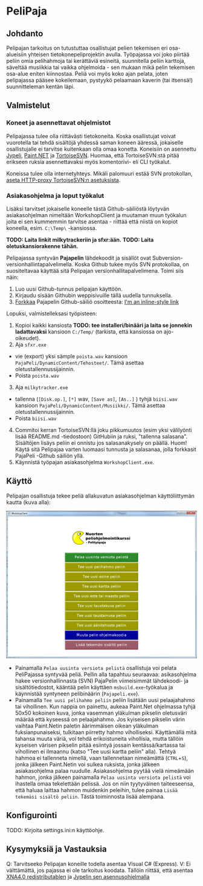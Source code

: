 PeliPaja
========

## Johdanto
Pelipajan tarkoitus on tutustuttaa osallistujat pelien tekemisen eri osa-alueisiin yhteisen tietokonepeliprojektin avulla. Työpajassa voi joko piirtää peliin omia pelihahmoja tai kerättäviä esineitä, suunnitella peliin karttoja, säveltää musiikkia tai vaikka ohjelmoida - sen mukaan mikä pelin tekemisen osa-alue eniten kiinnostaa. Peliä voi myös koko ajan pelata, joten pelipajassa pääsee kokeilemaan, pystyykö pelaamaan kaverin (tai itsensä!)
suunnitteleman kentän läpi.

## Valmistelut

### Koneet ja asennettavat ohjelmistot
Pelipajassa tulee olla riittävästi tietokoneita. Koska osallistujat voivat vuorotella tai tehdä sisältöjä yhdessä saman koneen ääressä, jokaiselle osallistujalle ei tarvitse kuitenkaan olla omaa konetta. Koneisiin on asennettu [Jypeli](https://trac.cc.jyu.fi/projects/npo/wiki/KurssiSoftat), [Paint.NET](http://www.getpaint.net/download.html#download) ja [TortoiseSVN](http://tortoisesvn.net/downloads.html). Huomaa, että TortoiseSVN:stä pitää erikseen ruksia asennettavaksi myös komentorivi- eli CLI työkalut.

Koneissa tulee olla internetyhteys. Mikäli palomuuri estää SVN protokollan, [aseta HTTP-proxy TortoiseSVN:n asetuksista](http://tortoisesvn.net/docs/nightly/TortoiseSVN_en/tsvn-dug-settings.html#tsvn-dug-settings-network).

### Asiakasohjelma ja loput työkalut

Lisäksi tarvitset jokaiselle koneelle tästä Github-säiliöstä löytyvän asiakasohjelman nimeltään WorkshopClient ja muutaman muun työkalun joita ei sen kummemmin tarvitse asentaa - riittää että niistä on kopiot koneella, esim. `C:\Temp\` -kansiossa.

**TODO: Laita linkit milkytrackeriin ja sfxr:ään.**
**TODO: Laita oletuskansiorakenne tähän.**

Pelipajassa syntyvän **Pajapelin** lähdekoodit ja sisällöt ovat Subversion-versionhallintapalvelimella. Koska Github tukee myös SVN protokollaa, on suositeltavaa käyttää sitä Pelipajan versionhallitapalvelimena. Toimi siis näin:

1. Luo uusi Github-tunnus pelipajan käyttöön.
2. Kirjaudu sisään Githubin weppisivuille tällä uudella tunnuksella. 
3. [Forkkaa](https://help.github.com/articles/fork-a-repo) Pajapelin Github-säiliö osoitteesta: [I'm an inline-style link](https://www.google.com)

Lopuksi, valmistelleksasi työpisteen:

1. Kopioi kaikki kansiosta **TODO: tee installeri/binääri ja laita se jonnekin ladattavaksi** kansioon ```C:/Temp/``` (tarkista, että kansiossa on ajo-oikeudet).
2. Aja ```sfxr.exe```
  * vie (export) yksi sämple ```poista.wav``` kansioon ```PajaPeli/DynamicContent/Tehosteet/```. Tämä asettaa oletustallennussijainnin.
  * Poista ```poista.wav```
3. Aja ```milkytracker.exe```
  * tallenna (```[Disk.op.]```, ```[*]``` wav, ```[Save as]```, ```[As..]``` ) tyhjä ```biisi.wav``` kansioon ```PajaPeli/DynamicContent/Musiikki/```. Tämä asettaa oletustallennussijainnin.
  * Poista ```biisi.wav```
4. Commitoi kerran TortoiseSVN:llä joku pikkumuutos (esim yksi välilyönti lisää README.md -tiedostoon) GitHubiin ja ruksi, "tallenna salasana". Sisältöjen lisäys peliin ei onnistu jos salasanakysely on päällä. Huom! Käytä sitä Pelipajaa varten luomaasi tunnusta ja salasanaa, jolla forkkasit PajaPeli -Github säiliön yllä.
5. Käynnistä työpajan asiakasohjelma ```WorkshopClient.exe```.

## Käyttö

Pelipajan osallistuja tekee peliä allakuvatun asiakasohjelman käyttöliittymän kautta (kuva alla):

![käyttöliittymä](https://raw.githubusercontent.com/juherask/PeliPaja/master/pajapeli_ui.png "Kuva Pelipajan käyttöliittymästä")

* Painamalla ```Pelaa uusinta versiota pelistä``` osallistuja voi pelata PeliPajassa syntyvää peliä. Pellin alla tapahtuu seuraavaa: asikasohjelma hakee versionhallinnasta (SVN) PajaPelin viimeisimmät lähdekoodi- ja sisältötiedostot, kääntää pelin käyttäen ```msbuild.exe```-työkalua ja käynnistää syntyneen pelibinäärin (```Pajapeli.exe```).
* Painamalla ```Tee uusi pelihahmo peliin``` peliin lisätään uusi pelaajahahmo tai vihollinen. Kun nappia on painettu, aukeaa Paint.Net ohjelmassa tyhjä 50x50 kokoinen kuva, jonka vasemman yläkulman pikselin oletusväri määrää että kyseessä on pelaajahahmo. Jos kyiseisen pikselin värin vaihtaa Paint.Netin paletin äärimmäisen oikean yläkulman fuksianpunaiseksi, tulkitaan piirretty hahmo viholliseksi. Käyttämällä mitä tahansa muuta väriä, voi tehdä erikoistuneita vihollisia, mutta tällöin kyseisen värisen pikselin pitää esiintyä jossain kentässä/kartassa tai vihollinen ei ilmaannu (katso "Tee uusi kartta peliin" alla). Tehtyä hahmoa ei tallenneta nimellä, vaan tallennetaan nimeämättä (```CTRL```+```S```), jonka jälkeen Paint.Netin voi sulkea ruksista, jonka jälkeen asiakasohjelma palaa ruudulle. Asiakasohjelma pyytää vielä nimeämään hahmon, jonka jälkeen painamalla ```Pelaa uusinta versiota pelistä``` voi ihastella omaa tekelettään pelissä. Jos on niin tyytyväinen taiteeseensa, että haluaa laittaa hahmon muidenkin peleihin, tulee painaa ```Lisää tekemäsi sisältö peliin```. Tästä toiminnosta lisää alempana.

## Konfigurointi

TODO: Kirjoita settings.ini:n käyttöohje.

## Kysymyksiä ja Vastauksia

Q: Tarvitseeko Pelipajan koneille todella asentaa Visual C# (Express).
V: Ei välttämättä, jos pajassa ei ole tarkoitus koodata. Tällöin riittää, että asentaa [XNA4.0 redistributablen](http://www.microsoft.com/en-us/download/details.aspx?id=20914) ja [Jypelin sen asennusohjelmalla]()